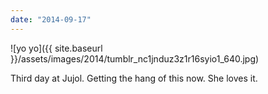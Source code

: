 ```yaml
---
date: "2014-09-17"
---
```


![yo yo]({{ site.baseurl }}/assets/images/2014/tumblr_nc1jnduz3z1r16syio1_640.jpg)

Third day at Jujol. Getting the hang of this now. She loves it.
